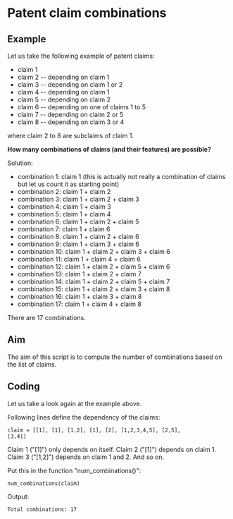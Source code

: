 # Patent claim combinations

## Example

Let us take the following example of patent claims:

- claim 1
- claim 2
-- depending on claim 1
- claim 3
-- depending on claim 1 or 2
- claim 4
-- depending on claim 1
- claim 5
-- depending on claim 2
- claim 6
-- depending on one of claims 1 to 5
- claim 7
-- depending on claim 2 or 5
- claim 8
-- depending on claim 3 or 4

where claim 2 to 8 are subclaims of claim 1.

**How many combinations of claims (and their features) are possible?**

Solution:
- combination 1:  claim 1 (this is actually not really a combination of claims but let us count it as starting point)
- combination 2:  claim 1 + claim 2
- combination 3:  claim 1 + claim 2 + claim 3
- combination 4:  claim 1 + claim 3
- combination 5:  claim 1 + claim 4
- combination 6:  claim 1 + claim 2 + claim 5
- combination 7:  claim 1 + claim 6
- combination 8:  claim 1 + claim 2 + claim 6
- combination 9:  claim 1 + claim 3 + claim 6
- combination 10: claim 1 + claim 2 + claim 3 + claim 6
- combination 11: claim 1 + claim 4 + claim 6
- combination 12: claim 1 + claim 2 + claim 5 + claim 6
- combination 13: claim 1 + claim 2 + claim 7
- combination 14: claim 1 + claim 2 + claim 5 + claim 7
- combination 15: claim 1 + claim 2 + claim 3 + claim 8
- combination 16: claim 1 + claim 3 + claim 8
- combination 17: claim 1 + claim 4 + claim 8

There are 17 combinations.

## Aim

The aim of this script is to compute the number of combinations based on the list of claims.

## Coding

Let us take a look again at the example above.

Following lines define the dependency of the claims:

<code>claim = [[1], [1], [1,2], [1], [2], [1,2,3,4,5], [2,5], [3,4]]</code> 

Claim 1 ("[1]") only depends on itself. Claim 2 ("[1]") depends on claim 1. Claim 3 ("[1,2]") depends on claim 1 and 2. And so on.

Put this in the function "num_combinations()":

<code>num_combinations(claim)</code> 

Output:

<code>Total combinations: 17</code> 

